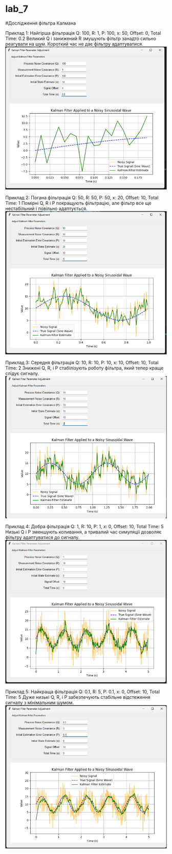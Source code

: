 # lab_7
#Дослідження фільтра Калмана

Приклад 1: Найгірша фільтрація
Q: 100, R: 1, P: 100, x: 50, Offset: 0, Total Time: 0.2
Великий Q і занижений R змушують фільтр занадто сильно реагувати на шум. Короткий час не дає фільтру адаптуватися.
![Image alt](screenshots/1.png)

Приклад 2: Погана фільтрація
Q: 50, R: 50, P: 50, x: 20, Offset: 10, Total Time: 1
Помірні Q, R і P покращують фільтрацію, але фільтр все ще нестабільний і повільно адаптується.
![Image alt](screenshots/2.png)

Приклад 3: Середня фільтрація
Q: 10, R: 10, P: 10, x: 10, Offset: 10, Total Time: 2
Знижені Q, R, і P стабілізують роботу фільтра, який тепер краще слідує сигналу.
![Image alt](screenshots/3.png)

Приклад 4: Добра фільтрація
Q: 1, R: 10, P: 1, x: 0, Offset: 10, Total Time: 5
Низькі Q і P зменшують коливання, а тривалий час симуляції дозволяє фільтру адаптуватися до сигналу.
![Image alt](screenshots/4.png)

Приклад 5: Найкраща фільтрація
Q: 0.1, R: 5, P: 0.1, x: 0, Offset: 10, Total Time: 5
Дуже низькі Q, R, і P забезпечують стабільне відстеження сигналу з мінімальним шумом.
![Image alt](screenshots/5.png)

